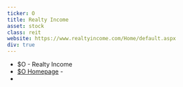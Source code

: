 ```yaml
---
ticker: O
title: Realty Income
asset: stock
class: reit
website: https://www.realtyincome.com/Home/default.aspx
div: true
---
```

- $O - Realty Income
- [$O Homepage](https://www.realtyincome.com/Home/default.aspx) - 
- 